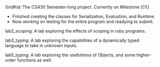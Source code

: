 GridKid: The CS430 Semester-long project. Currently on Milestone [{1}]
  - Finished creating the classes for Serialization, Evaluation, and Runtime.
  - Now working on testing for the entire program and readying to submit.

lab2_scoping: A lab exploring the effects of scoping in ruby programs.

lab3_typing: A lab exploring the capabilities of a dynamically typed language to take in unknown inputs.

lab5_typing: A lab exploring the usefulness of Objects, and some higher-order functions as well.